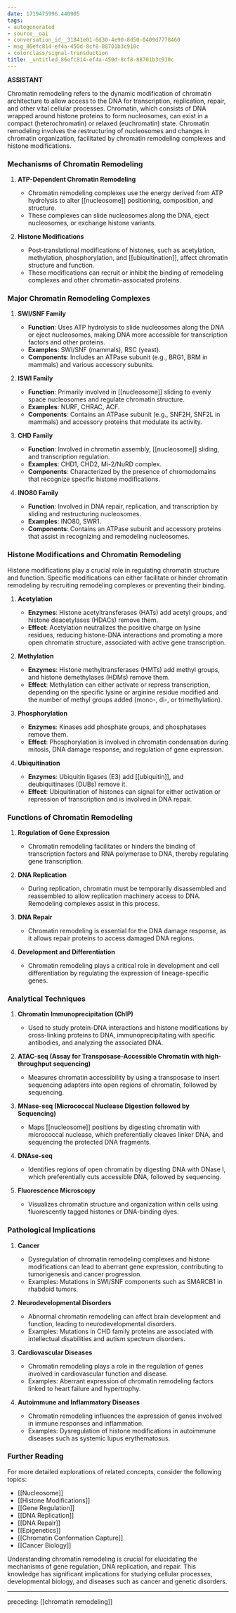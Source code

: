 ```yaml
---
date: 1719475996.440905
tags:
- autogenerated
- source__oai
- conversation_id__31841e01-6d30-4e90-8d50-0409d7778460
- msg_86efc814-ef4a-450d-8cf8-88701b3c910c
- colorclass/signal-transduction
title: _untitled_86efc814-ef4a-450d-8cf8-88701b3c910c
---
```


**ASSISTANT**

Chromatin remodeling refers to the dynamic modification of chromatin architecture to allow access to the DNA for transcription, replication, repair, and other vital cellular processes. Chromatin, which consists of DNA wrapped around histone proteins to form nucleosomes, can exist in a compact (heterochromatin) or relaxed (euchromatin) state. Chromatin remodeling involves the restructuring of nucleosomes and changes in chromatin organization, facilitated by chromatin remodeling complexes and histone modifications.

### Mechanisms of Chromatin Remodeling

1. **ATP-Dependent Chromatin Remodeling**
   - Chromatin remodeling complexes use the energy derived from ATP hydrolysis to alter [[nucleosome]] positioning, composition, and structure.
   - These complexes can slide nucleosomes along the DNA, eject nucleosomes, or exchange histone variants.

2. **Histone Modifications**
   - Post-translational modifications of histones, such as acetylation, methylation, phosphorylation, and [[ubiquitination]], affect chromatin structure and function.
   - These modifications can recruit or inhibit the binding of remodeling complexes and other chromatin-associated proteins.

### Major Chromatin Remodeling Complexes

1. **SWI/SNF Family**
   - **Function**: Uses ATP hydrolysis to slide nucleosomes along the DNA or eject nucleosomes, making DNA more accessible for transcription factors and other proteins.
   - **Examples**: SWI/SNF (mammals), RSC (yeast).
   - **Components**: Includes an ATPase subunit (e.g., BRG1, BRM in mammals) and various accessory subunits.

2. **ISWI Family**
   - **Function**: Primarily involved in [[nucleosome]] sliding to evenly space nucleosomes and regulate chromatin structure.
   - **Examples**: NURF, CHRAC, ACF.
   - **Components**: Contains an ATPase subunit (e.g., SNF2H, SNF2L in mammals) and accessory proteins that modulate its activity.

3. **CHD Family**
   - **Function**: Involved in chromatin assembly, [[nucleosome]] sliding, and transcription regulation.
   - **Examples**: CHD1, CHD2, Mi-2/NuRD complex.
   - **Components**: Characterized by the presence of chromodomains that recognize specific histone modifications.

4. **INO80 Family**
   - **Function**: Involved in DNA repair, replication, and transcription by sliding and restructuring nucleosomes.
   - **Examples**: INO80, SWR1.
   - **Components**: Contains an ATPase subunit and accessory proteins that assist in recognizing and remodeling nucleosomes.

### Histone Modifications and Chromatin Remodeling

Histone modifications play a crucial role in regulating chromatin structure and function. Specific modifications can either facilitate or hinder chromatin remodeling by recruiting remodeling complexes or preventing their binding.

1. **Acetylation**
   - **Enzymes**: Histone acetyltransferases (HATs) add acetyl groups, and histone deacetylases (HDACs) remove them.
   - **Effect**: Acetylation neutralizes the positive charge on lysine residues, reducing histone-DNA interactions and promoting a more open chromatin structure, associated with active gene transcription.

2. **Methylation**
   - **Enzymes**: Histone methyltransferases (HMTs) add methyl groups, and histone demethylases (HDMs) remove them.
   - **Effect**: Methylation can either activate or repress transcription, depending on the specific lysine or arginine residue modified and the number of methyl groups added (mono-, di-, or trimethylation).

3. **Phosphorylation**
   - **Enzymes**: Kinases add phosphate groups, and phosphatases remove them.
   - **Effect**: Phosphorylation is involved in chromatin condensation during mitosis, DNA damage response, and regulation of gene expression.

4. **Ubiquitination**
   - **Enzymes**: Ubiquitin ligases (E3) add [[ubiquitin]], and deubiquitinases (DUBs) remove it.
   - **Effect**: Ubiquitination of histones can signal for either activation or repression of transcription and is involved in DNA repair.

### Functions of Chromatin Remodeling

1. **Regulation of Gene Expression**
   - Chromatin remodeling facilitates or hinders the binding of transcription factors and RNA polymerase to DNA, thereby regulating gene transcription.

2. **DNA Replication**
   - During replication, chromatin must be temporarily disassembled and reassembled to allow replication machinery access to DNA. Remodeling complexes assist in this process.

3. **DNA Repair**
   - Chromatin remodeling is essential for the DNA damage response, as it allows repair proteins to access damaged DNA regions.

4. **Development and Differentiation**
   - Chromatin remodeling plays a critical role in development and cell differentiation by regulating the expression of lineage-specific genes.

### Analytical Techniques

1. **Chromatin Immunoprecipitation (ChIP)**
   - Used to study protein-DNA interactions and histone modifications by cross-linking proteins to DNA, immunoprecipitating with specific antibodies, and analyzing the associated DNA.

2. **ATAC-seq (Assay for Transposase-Accessible Chromatin with high-throughput sequencing)**
   - Measures chromatin accessibility by using a transposase to insert sequencing adapters into open regions of chromatin, followed by sequencing.

3. **MNase-seq (Micrococcal Nuclease Digestion followed by Sequencing)**
   - Maps [[nucleosome]] positions by digesting chromatin with micrococcal nuclease, which preferentially cleaves linker DNA, and sequencing the protected DNA fragments.

4. **DNAse-seq**
   - Identifies regions of open chromatin by digesting DNA with DNase I, which preferentially cuts accessible DNA, followed by sequencing.

5. **Fluorescence Microscopy**
   - Visualizes chromatin structure and organization within cells using fluorescently tagged histones or DNA-binding dyes.

### Pathological Implications

1. **Cancer**
   - Dysregulation of chromatin remodeling complexes and histone modifications can lead to aberrant gene expression, contributing to tumorigenesis and cancer progression.
   - Examples: Mutations in SWI/SNF components such as SMARCB1 in rhabdoid tumors.

2. **Neurodevelopmental Disorders**
   - Abnormal chromatin remodeling can affect brain development and function, leading to neurodevelopmental disorders.
   - Examples: Mutations in CHD family proteins are associated with intellectual disabilities and autism spectrum disorders.

3. **Cardiovascular Diseases**
   - Chromatin remodeling plays a role in the regulation of genes involved in cardiovascular function and disease.
   - Examples: Aberrant expression of chromatin remodeling factors linked to heart failure and hypertrophy.

4. **Autoimmune and Inflammatory Diseases**
   - Chromatin remodeling influences the expression of genes involved in immune responses and inflammation.
   - Examples: Dysregulation of histone modifications in autoimmune diseases such as systemic lupus erythematosus.

### Further Reading

For more detailed explorations of related concepts, consider the following topics:
- [[Nucleosome]]
- [[Histone Modifications]]
- [[Gene Regulation]]
- [[DNA Replication]]
- [[DNA Repair]]
- [[Epigenetics]]
- [[Chromatin Conformation Capture]]
- [[Cancer Biology]]

Understanding chromatin remodeling is crucial for elucidating the mechanisms of gene regulation, DNA replication, and repair. This knowledge has significant implications for studying cellular processes, developmental biology, and diseases such as cancer and genetic disorders.


---

preceding: [[chromatin remodeling]]